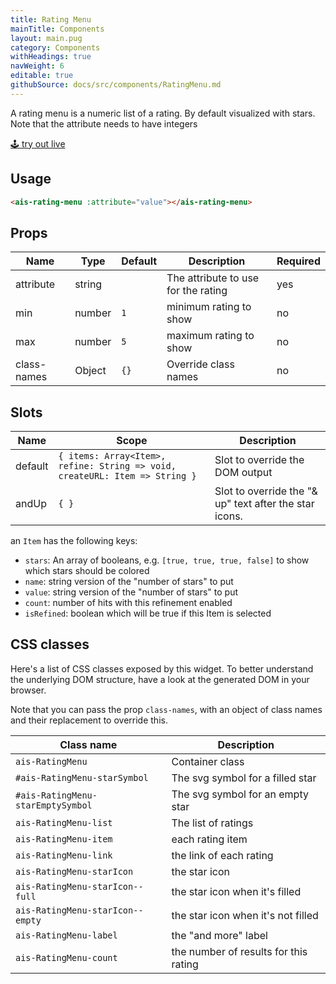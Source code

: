 ```yaml
---
title: Rating Menu
mainTitle: Components
layout: main.pug
category: Components
withHeadings: true
navWeight: 6
editable: true
githubSource: docs/src/components/RatingMenu.md
---
```


A rating menu is a numeric list of a rating. By default visualized with stars. Note that the attribute needs to have integers

<a class="btn btn-static-theme" href="stories/?selectedKind=ais-rating-menu">🕹 try out live</a>

## Usage

```html
<ais-rating-menu :attribute="value"></ais-rating-menu>
```

## Props

Name | Type | Default | Description | Required
---|---|---|---|---
attribute | string |  | The attribute to use for the rating | yes
min | number | `1` | minimum rating to show | no
max | number | `5` | maximum rating to show | no
class-names | Object | `{}` | Override class names | no

## Slots

Name | Scope | Description
---|---|---
default | `{ items: Array<Item>, refine: String => void, createURL: Item => String }` | Slot to override the DOM output
andUp | `{ }` | Slot to override the "& up" text after the star icons.

an `Item` has the following keys:

- `stars`: An array of booleans, e.g. `[true, true, true, false]` to show which stars should be colored
- `name`: string version of the "number of stars" to put
- `value`: string version of the "number of stars" to put
- `count`: number of hits with this refinement enabled
- `isRefined`: boolean which will be true if this Item is selected

## CSS classes

Here's a list of CSS classes exposed by this widget. To better understand the underlying
DOM structure, have a look at the generated DOM in your browser.

Note that you can pass the prop `class-names`, with an object of class names and their replacement to override this.

Class name | Description
---|---
`ais-RatingMenu` | Container class
`#ais-RatingMenu-starSymbol` | The svg symbol for a filled star
`#ais-RatingMenu-starEmptySymbol` | The svg symbol for an empty star
`ais-RatingMenu-list` | The list of ratings
`ais-RatingMenu-item` | each rating item
`ais-RatingMenu-link` | the link of each rating
`ais-RatingMenu-starIcon` | the star icon
`ais-RatingMenu-starIcon--full` | the star icon when it's filled
`ais-RatingMenu-starIcon--empty` | the star icon when it's not filled
`ais-RatingMenu-label` | the "and more" label
`ais-RatingMenu-count` | the number of results for this rating
